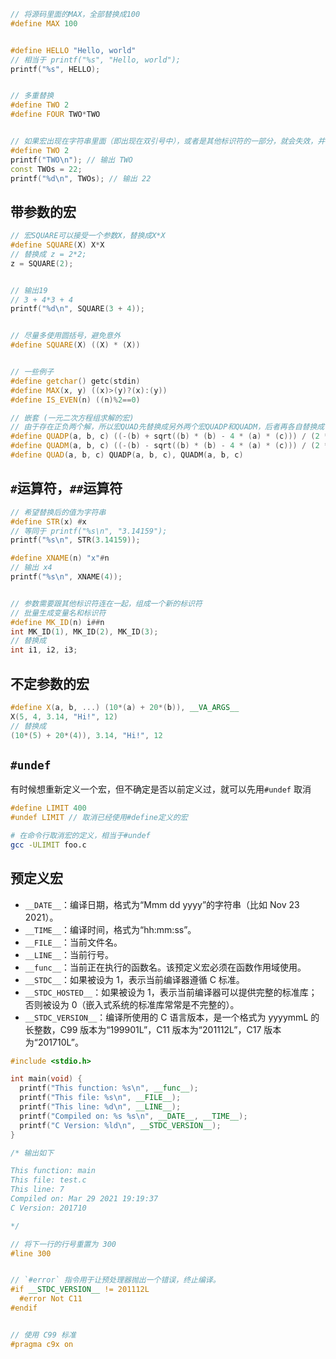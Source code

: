 ```c++
// 将源码里面的MAX，全部替换成100
#define MAX 100


#define HELLO "Hello, world"
// 相当于 printf("%s", "Hello, world");
printf("%s", HELLO);


// 多重替换
#define TWO 2
#define FOUR TWO*TWO


// 如果宏出现在字符串里面（即出现在双引号中），或者是其他标识符的一部分，就会失效，并不会发生替换
#define TWO 2
printf("TWO\n"); // 输出 TWO
const TWOs = 22;
printf("%d\n", TWOs); // 输出 22
```

## 带参数的宏

```c++
// 宏SQUARE可以接受一个参数X，替换成X*X
#define SQUARE(X) X*X
// 替换成 z = 2*2;
z = SQUARE(2);


// 输出19
// 3 + 4*3 + 4
printf("%d\n", SQUARE(3 + 4));


// 尽量多使用圆括号，避免意外
#define SQUARE(X) ((X) * (X))


// 一些例子
#define getchar() getc(stdin)
#define MAX(x, y) ((x)>(y)?(x):(y))
#define IS_EVEN(n) ((n)%2==0)

// 嵌套 (一元二次方程组求解的宏)
// 由于存在正负两个解，所以宏QUAD先替换成另外两个宏QUADP和QUADM，后者再各自替换成一个解
#define QUADP(a, b, c) ((-(b) + sqrt((b) * (b) - 4 * (a) * (c))) / (2 * (a)))
#define QUADM(a, b, c) ((-(b) - sqrt((b) * (b) - 4 * (a) * (c))) / (2 * (a)))
#define QUAD(a, b, c) QUADP(a, b, c), QUADM(a, b, c)
```

## `#`运算符，`##`运算符

```c++
// 希望替换后的值为字符串
#define STR(x) #x
// 等同于 printf("%s\n", "3.14159");
printf("%s\n", STR(3.14159));

#define XNAME(n) "x"#n
// 输出 x4
printf("%s\n", XNAME(4));


// 参数需要跟其他标识符连在一起，组成一个新的标识符
// 批量生成变量名和标识符
#define MK_ID(n) i##n
int MK_ID(1), MK_ID(2), MK_ID(3);
// 替换成
int i1, i2, i3;
```

## 不定参数的宏

```c++
#define X(a, b, ...) (10*(a) + 20*(b)), __VA_ARGS__
X(5, 4, 3.14, "Hi!", 12)
// 替换成
(10*(5) + 20*(4)), 3.14, "Hi!", 12
```

## `#undef`

有时候想重新定义一个宏，但不确定是否以前定义过，就可以先用`#undef` 取消

```c++
#define LIMIT 400
#undef LIMIT // 取消已经使用#define定义的宏
```

```sh
# 在命令行取消宏的定义，相当于#undef
gcc -ULIMIT foo.c
```

## 预定义宏

- `__DATE__`：编译日期，格式为“Mmm dd yyyy”的字符串（比如 Nov 23 2021）。
- `__TIME__`：编译时间，格式为“hh:mm:ss”。
- `__FILE__`：当前文件名。
- `__LINE__`：当前行号。
- `__func__`：当前正在执行的函数名。该预定义宏必须在函数作用域使用。
- `__STDC__`：如果被设为 1，表示当前编译器遵循 C 标准。
- `__STDC_HOSTED__`：如果被设为 1，表示当前编译器可以提供完整的标准库；否则被设为 0（嵌入式系统的标准库常常是不完整的）。
- `__STDC_VERSION__`：编译所使用的 C 语言版本，是一个格式为 yyyymmL 的长整数，C99 版本为“199901L”，C11 版本为“201112L”，C17 版本为“201710L”。

```c++
#include <stdio.h>

int main(void) {
  printf("This function: %s\n", __func__);
  printf("This file: %s\n", __FILE__);
  printf("This line: %d\n", __LINE__);
  printf("Compiled on: %s %s\n", __DATE__, __TIME__);
  printf("C Version: %ld\n", __STDC_VERSION__);
}

/* 输出如下

This function: main
This file: test.c
This line: 7
Compiled on: Mar 29 2021 19:19:37
C Version: 201710

*/
```

```c++
// 将下一行的行号重置为 300
#line 300


// `#error` 指令用于让预处理器抛出一个错误，终止编译。
#if __STDC_VERSION__ != 201112L
  #error Not C11
#endif


// 使用 C99 标准
#pragma c9x on
```
